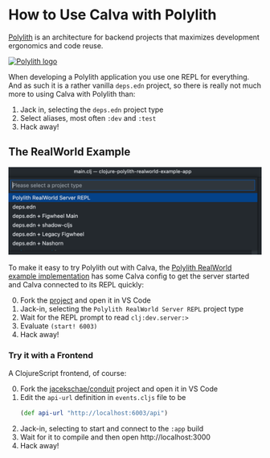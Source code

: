 # How to Use Calva with Polylith

[Polylith](https://polylith.gitbook.io/) is an architecture for backend projects that maximizes development ergonomics and code reuse.

[![Polylith logo](https://gblobscdn.gitbook.com/assets%2F-LAhrWK1psIWk5h5zNLV%2F-MN-nQOsqO4ku_lqUgSh%2F-MN-nX3dJ6asRzIpei9B%2Flogo.png?alt=media&token=995f9b97-efdf-4809-9d60-2707fdbe849b)](https://polylith.gitbook.io/)

When developing a Polylith application you use one REPL for everything. And as such it is a rather vanilla `deps.edn` project, so there is really not much more to using Calva with Polylith than:

1. Jack in, selecting the `deps.edn` project type
1. Select aliases, most often `:dev` and `:test`
1. Hack away!

## The RealWorld Example

![Select Polylith RealWorld REPL project](images/howto/polylith-repl.png)

To make it easy to try Polylith out with Calva, the [Polylith RealWorld example implementation](https://github.com/furkan3ayraktar/clojure-polylith-realworld-example-app) has some Calva config to get the server started and Calva connected to its REPL quickly:

0. Fork the [project](https://github.com/furkan3ayraktar/clojure-polylith-realworld-example-app) and open it in VS Code
1. Jack-in, selecting the `Polylith RealWorld Server REPL` project type
1. Wait for the REPL prompt to read `clj꞉dev.server꞉>`
1. Evaluate `(start! 6003)`
1. Hack away!

### Try it with a Frontend

A ClojureScript frontend, of course:

0. Fork the [jacekschae/conduit](https://github.com/jacekschae/conduit) project and open it in VS Code
1. Edit the `api-url` definition in `events.cljs` file to be
    ```clojure
    (def api-url "http://localhost:6003/api")
    ```
1. Jack-in, selecting to start and connect to the `:app` build
1. Wait for it to compile and then open http://localhost:3000
1. Hack away!